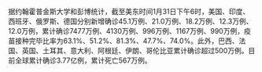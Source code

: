 据约翰霍普金斯大学和彭博统计，截至美东时间1月31日下午6时，美国、印度、西班牙、俄罗斯、德国分别新增确诊45.1万例、21.0万例、18.2万例、12.3万例、12.0万例，累计确诊7477万例、4130万例、996万例、1167万例、990万例，疫苗接种完毕比率为63.1%、51.2%、81.3%、47.7%、74.0%。此外，巴西、法国、英国、土耳其、意大利、阿根廷、伊朗、哥伦比亚累计确诊超过500万例。目前全球累计确诊3.77亿例，累计死亡567万例。